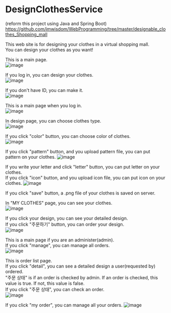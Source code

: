 # DesignClothesService

(reform this project using Java and Spring Boot)    
https://github.com/imwisdom/WebProgramming/tree/master/designable_clothes_Shopping_mall    


This web site is for designing your clothes in a virtual shopping mall.  
You can design your clothes as you want!    

This is a main page.  
![image](https://user-images.githubusercontent.com/33623136/111019793-bec13200-8404-11eb-9e7a-5c8f44b6654e.png)  

If you log in, you can design your clothes.  
![image](https://user-images.githubusercontent.com/33623136/114363768-b4d15100-9bb3-11eb-8b0c-0a891ab08592.png)

If you don't have ID, you can make it.  
![image](https://user-images.githubusercontent.com/33623136/114364004-ef3aee00-9bb3-11eb-8ad5-9f3a4665b2b6.png)   

This is a main page when you log in.  
![image](https://user-images.githubusercontent.com/33623136/114364593-81db8d00-9bb4-11eb-8826-82d870238f42.png)    

In design page, you can choose clothes type.  
![image](https://user-images.githubusercontent.com/33623136/114364780-b3ecef00-9bb4-11eb-81c3-8f3f27eeebf4.png)    

If you click "color" button, you can choose color of clothes.  
![image](https://user-images.githubusercontent.com/33623136/114364851-cbc47300-9bb4-11eb-9e07-892ab89e1675.png)    

If you click "pattern" button, and you upload pattern file, you can put pattern on your clothes.
![image](https://user-images.githubusercontent.com/33623136/114365057-06c6a680-9bb5-11eb-9c15-a5926e270fbd.png)    

If you write your letter and click "letter" button, you can put letter on your clothes.  
If you click "icon" button, and you upload icon file, you can put icon on your clothes.
![image](https://user-images.githubusercontent.com/33623136/114365310-56a56d80-9bb5-11eb-9b7c-b6a0d705c70a.png)    

If you click "save" button, a .png file of your clothes is saved on server.  

In "MY CLOTHES" page, you can see your clothes.    
![image](https://user-images.githubusercontent.com/33623136/114366451-6e312600-9bb6-11eb-8e36-bec97daeea0c.png)    

If you click your design, you can see your detailed design.  
If you click "주문하기" button, you can order your design.    
![image](https://user-images.githubusercontent.com/33623136/115996832-e0285700-a61b-11eb-9965-6ad9448e6411.png)    

This is a main page if you are an administer(admin).  
If you click "manage", you can manage all orders.    
![image](https://user-images.githubusercontent.com/33623136/115996910-2087d500-a61c-11eb-92bd-5c14dcf180d1.png)    

This is order list page.  
If you click "detail", you can see a detailed design a user(requested by) ordered.    
"주문 상태" is if an order is checked by admin. If an order is checked, this value is true. If not, this value is false.  
If you click "주문 상태", you can check an order.  
![image](https://user-images.githubusercontent.com/33623136/115997391-e7e8fb00-a61d-11eb-8bc6-e6f8f7501c76.png)

If you click "my order", you can manage all your orders.
![image](https://user-images.githubusercontent.com/33623136/119332887-2aa4fe00-bcc4-11eb-85dc-91c23b36d5fb.png)


